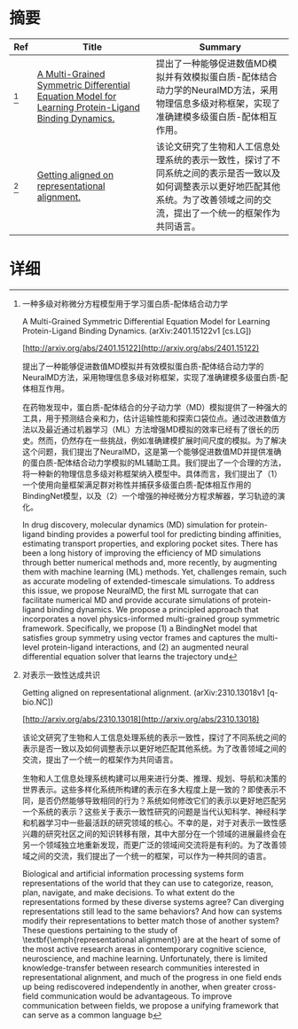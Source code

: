 # 摘要

| Ref | Title | Summary |
| --- | --- | --- |
| [^1] | [A Multi-Grained Symmetric Differential Equation Model for Learning Protein-Ligand Binding Dynamics.](http://arxiv.org/abs/2401.15122) | 提出了一种能够促进数值MD模拟并有效模拟蛋白质-配体结合动力学的NeuralMD方法，采用物理信息多级对称框架，实现了准确建模多级蛋白质-配体相互作用。 |
| [^2] | [Getting aligned on representational alignment.](http://arxiv.org/abs/2310.13018) | 该论文研究了生物和人工信息处理系统的表示一致性，探讨了不同系统之间的表示是否一致以及如何调整表示以更好地匹配其他系统。为了改善领域之间的交流，提出了一个统一的框架作为共同语言。 |

# 详细

[^1]: 一种多级对称微分方程模型用于学习蛋白质-配体结合动力学

    A Multi-Grained Symmetric Differential Equation Model for Learning Protein-Ligand Binding Dynamics. (arXiv:2401.15122v1 [cs.LG])

    [http://arxiv.org/abs/2401.15122](http://arxiv.org/abs/2401.15122)

    提出了一种能够促进数值MD模拟并有效模拟蛋白质-配体结合动力学的NeuralMD方法，采用物理信息多级对称框架，实现了准确建模多级蛋白质-配体相互作用。

    

    在药物发现中，蛋白质-配体结合的分子动力学（MD）模拟提供了一种强大的工具，用于预测结合亲和力，估计运输性能和探索口袋位点。通过改进数值方法以及最近通过机器学习（ML）方法增强MD模拟的效率已经有了很长的历史。然而，仍然存在一些挑战，例如准确建模扩展时间尺度的模拟。为了解决这个问题，我们提出了NeuralMD，这是第一个能够促进数值MD并提供准确的蛋白质-配体结合动力学模拟的ML辅助工具。我们提出了一个合理的方法，将一种新的物理信息多级对称框架纳入模型中。具体而言，我们提出了（1）一个使用向量框架满足群对称性并捕获多级蛋白质-配体相互作用的BindingNet模型，以及（2）一个增强的神经微分方程求解器，学习轨迹的演化。

    In drug discovery, molecular dynamics (MD) simulation for protein-ligand binding provides a powerful tool for predicting binding affinities, estimating transport properties, and exploring pocket sites. There has been a long history of improving the efficiency of MD simulations through better numerical methods and, more recently, by augmenting them with machine learning (ML) methods. Yet, challenges remain, such as accurate modeling of extended-timescale simulations. To address this issue, we propose NeuralMD, the first ML surrogate that can facilitate numerical MD and provide accurate simulations of protein-ligand binding dynamics. We propose a principled approach that incorporates a novel physics-informed multi-grained group symmetric framework. Specifically, we propose (1) a BindingNet model that satisfies group symmetry using vector frames and captures the multi-level protein-ligand interactions, and (2) an augmented neural differential equation solver that learns the trajectory und
    
[^2]: 对表示一致性达成共识

    Getting aligned on representational alignment. (arXiv:2310.13018v1 [q-bio.NC])

    [http://arxiv.org/abs/2310.13018](http://arxiv.org/abs/2310.13018)

    该论文研究了生物和人工信息处理系统的表示一致性，探讨了不同系统之间的表示是否一致以及如何调整表示以更好地匹配其他系统。为了改善领域之间的交流，提出了一个统一的框架作为共同语言。

    

    生物和人工信息处理系统构建可以用来进行分类、推理、规划、导航和决策的世界表示。这些多样化系统所构建的表示在多大程度上是一致的？即使表示不同，是否仍然能够导致相同的行为？系统如何修改它们的表示以更好地匹配另一个系统的表示？这些关于表示一致性研究的问题是当代认知科学、神经科学和机器学习中一些最活跃的研究领域的核心。不幸的是，对于对表示一致性感兴趣的研究社区之间的知识转移有限，其中大部分在一个领域的进展最终会在另一个领域独立地重新发现，而更广泛的领域间交流将是有利的。为了改善领域之间的交流，我们提出了一个统一的框架，可以作为一种共同的语言。

    Biological and artificial information processing systems form representations of the world that they can use to categorize, reason, plan, navigate, and make decisions. To what extent do the representations formed by these diverse systems agree? Can diverging representations still lead to the same behaviors? And how can systems modify their representations to better match those of another system? These questions pertaining to the study of \textbf{\emph{representational alignment}} are at the heart of some of the most active research areas in contemporary cognitive science, neuroscience, and machine learning. Unfortunately, there is limited knowledge-transfer between research communities interested in representational alignment, and much of the progress in one field ends up being rediscovered independently in another, when greater cross-field communication would be advantageous. To improve communication between fields, we propose a unifying framework that can serve as a common language b
    


